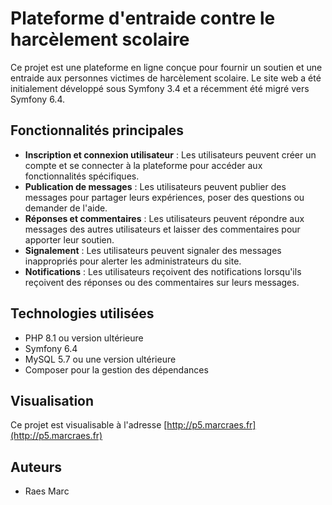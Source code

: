 # Plateforme d'entraide contre le harcèlement scolaire

Ce projet est une plateforme en ligne conçue pour fournir un soutien et une entraide aux personnes victimes de harcèlement scolaire. Le site web a été initialement développé sous Symfony 3.4 et a récemment été migré vers Symfony 6.4.

## Fonctionnalités principales

- **Inscription et connexion utilisateur** : Les utilisateurs peuvent créer un compte et se connecter à la plateforme pour accéder aux fonctionnalités spécifiques.
- **Publication de messages** : Les utilisateurs peuvent publier des messages pour partager leurs expériences, poser des questions ou demander de l'aide.
- **Réponses et commentaires** : Les utilisateurs peuvent répondre aux messages des autres utilisateurs et laisser des commentaires pour apporter leur soutien.
- **Signalement** : Les utilisateurs peuvent signaler des messages inappropriés pour alerter les administrateurs du site.
- **Notifications** : Les utilisateurs reçoivent des notifications lorsqu'ils reçoivent des réponses ou des commentaires sur leurs messages.

## Technologies utilisées

- PHP 8.1 ou version ultérieure
- Symfony 6.4
- MySQL 5.7 ou une version ultérieure
- Composer pour la gestion des dépendances

## Visualisation

Ce projet est visualisable à l'adresse [http://p5.marcraes.fr](http://p5.marcraes.fr)

## Auteurs

- Raes Marc
